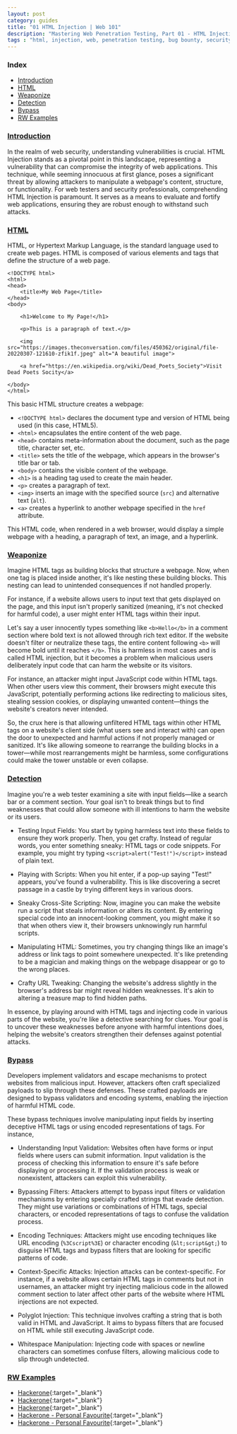 ```yaml
---
layout: post
category: guides
title: "01 HTML Injection | Web 101"
description: "Mastering Web Penetration Testing, Part 01 - HTML Injection"
tags : "html, injection, web, penetration testing, bug bounty, security"
---
```


### Index
- [Introduction](#introduction)
- [HTML](#html)
- [Weaponize](#weaponize)
- [Detection](#detection)
- [Bypass](#bypass)
- [RW Examples](#rw-examples)

### [Introduction](#introduction)
In the realm of web security, understanding vulnerabilities is crucial. HTML Injection stands as a pivotal point in this landscape, representing a vulnerability that can compromise the integrity of web applications.
This technique, while seeming innocuous at first glance, poses a significant threat by allowing attackers to manipulate a webpage's content, structure, or functionality. For web testers and security professionals, comprehending HTML Injection is paramount. It serves as a means to evaluate and fortify web applications, ensuring they are robust enough to withstand such attacks. 

### [HTML](#html)
HTML, or Hypertext Markup Language, is the standard language used to create web pages. HTML is composed of various elements and tags that define the structure of a web page.
```
<!DOCTYPE html>
<html>
<head>
    <title>My Web Page</title>
</head>
<body>

    <h1>Welcome to My Page!</h1>
    
    <p>This is a paragraph of text.</p>
    
    <img src="https://images.theconversation.com/files/450362/original/file-20220307-121610-zfik1f.jpeg" alt="A beautiful image">
    
    <a href="https://en.wikipedia.org/wiki/Dead_Poets_Society">Visit Dead Poets Socity</a>

</body>
</html>

```
This basic HTML structure creates a webpage:

- `<!DOCTYPE html>` declares the document type and version of HTML being used (in this case, HTML5).
- `<html>` encapsulates the entire content of the web page.
- `<head>` contains meta-information about the document, such as the page title, character set, etc.
- `<title>` sets the title of the webpage, which appears in the browser's title bar or tab.
- `<body>` contains the visible content of the webpage.
- `<h1>` is a heading tag used to create the main header.
- `<p>` creates a paragraph of text.
- `<img>` inserts an image with the specified source (`src`) and alternative text (`alt`).
- `<a>` creates a hyperlink to another webpage specified in the `href` attribute.<br/>

This HTML code, when rendered in a web browser, would display a simple webpage with a heading, a paragraph of text, an image, and a hyperlink.  

### [Weaponize](#weaponize)
Imagine HTML tags as building blocks that structure a webpage. Now, when one tag is placed inside another, it's like nesting these building blocks. This nesting can lead to unintended consequences if not handled properly.

For instance, if a website allows users to input text that gets displayed on the page, and this input isn't properly sanitized (meaning, it's not checked for harmful code), a user might enter HTML tags within their input.

Let's say a user innocently types something like `<b>Hello</b>` in a comment section where bold text is not allowed through rich text editor. If the website doesn't filter or neutralize these tags, the entire content following `<b>` will become bold until it reaches `</b>`. This is harmless in most cases and is called HTML injection, but it becomes a problem when malicious users deliberately input code that can harm the website or its visitors.

For instance, an attacker might input JavaScript code within HTML tags. When other users view this comment, their browsers might execute this JavaScript, potentially performing actions like redirecting to malicious sites, stealing session cookies, or displaying unwanted content—things the website's creators never intended.

So, the crux here is that allowing unfiltered HTML tags within other HTML tags on a website's client side (what users see and interact with) can open the door to unexpected and harmful actions if not properly managed or sanitized. It's like allowing someone to rearrange the building blocks in a tower—while most rearrangements might be harmless, some configurations could make the tower unstable or even collapse.

### [Detection](#detection)
Imagine you're a web tester examining a site with input fields—like a search bar or a comment section. Your goal isn't to break things but to find weaknesses that could allow someone with ill intentions to harm the website or its users.

- Testing Input Fields:
 You start by typing harmless text into these fields to ensure they work properly. Then, you get crafty. Instead of regular words, you enter something sneaky: HTML tags or code snippets. For example, you might try typing `<script>alert("Test!")</script>` instead of plain text.
- Playing with Scripts:
 When you hit enter, if a pop-up saying "Test!" appears, you've found a vulnerability. This is like discovering a secret passage in a castle by trying different keys in various doors.
- Sneaky Cross-Site Scripting:
 Now, imagine you can make the website run a script that steals information or alters its content. By entering special code into an innocent-looking comment, you might make it so that when others view it, their browsers unknowingly run harmful scripts.
- Manipulating HTML:
 Sometimes, you try changing things like an image's address or link tags to point somewhere unexpected. It's like pretending to be a magician and making things on the webpage disappear or go to the wrong places.

- Crafty URL Tweaking: 
 Changing the website's address slightly in the browser's address bar might reveal hidden weaknesses. It's akin to altering a treasure map to find hidden paths.

In essence, by playing around with HTML tags and injecting code in various parts of the website, you're like a detective searching for clues. Your goal is to uncover these weaknesses before anyone with harmful intentions does, helping the website's creators strengthen their defenses against potential attacks.

### [Bypass](#bypass)
Developers implement validators and escape mechanisms to protect websites from malicious input. However, attackers often craft specialized payloads to slip through these defenses. These crafted payloads are designed to bypass validators and encoding systems, enabling the injection of harmful HTML code.

These bypass techniques involve manipulating input fields by inserting deceptive HTML tags or using encoded representations of tags. For instance,

- Understanding Input Validation:
 Websites often have forms or input fields where users can submit information. Input validation is the process of checking this information to ensure it's safe before displaying or processing it. If the validation process is weak or nonexistent, attackers can exploit this vulnerability.

- Bypassing Filters:
 Attackers attempt to bypass input filters or validation mechanisms by entering specially crafted strings that evade detection. They might use variations or combinations of HTML tags, special characters, or encoded representations of tags to confuse the validation process.

- Encoding Techniques:
 Attackers might use encoding techniques like URL encoding (`%3Cscript%3E`) or character encoding (`&lt;script&gt;`) to disguise HTML tags and bypass filters that are looking for specific patterns of code.

- Context-Specific Attacks:
 Injection attacks can be context-specific. For instance, if a website allows certain HTML tags in comments but not in usernames, an attacker might try injecting malicious code in the allowed comment section to later affect other parts of the website where HTML injections are not expected.

- Polyglot Injection:
 This technique involves crafting a string that is both valid in HTML and JavaScript. It aims to bypass filters that are focused on HTML while still executing JavaScript code.

- Whitespace Manipulation:
 Injecting code with spaces or newline characters can sometimes confuse filters, allowing malicious code to slip through undetected.

### [RW Examples](#rw-examples)

- [Hackerone](https://hackerone.com/reports/181810){:target="_blank"}
- [Hackerone](https://hackerone.com/reports/1581499){:target="_blank"}
- [Hackerone](https://hackerone.com/reports/1537149){:target="_blank"}
- [Hackerone - Personal Favourite](https://hackerone.com/reports/381553){:target="_blank"}
- [Hackerone - Personal Favourite](https://hackerone.com/reports/150179){:target="_blank"}
